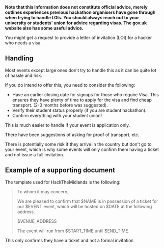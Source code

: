 __Note that this information does not constitute official advice, merely outlines experiences previous hackathon organisers have gone through when trying to handle LOIs. You should always reach out to your university or students' union for advice regarding visas. The gov.uk website also has some useful advice.__

You might get a request to provide a letter of invitation (LOI) for a hacker who needs a visa.

## Handling

Most events except large ones don't try to handle this as it can be quite lot of hassle and risk.

If you do intend to offer this, you need to consider the following:

* Have an earlier closing date for signups for those who require Visa. This ensures they have plenty of time to apply for the visa and find cheap transport. (2-3 months before was suggested).
* Verify their student status properly (if you are student hackathon).
* Confirm everything with your student union!

This is much easier to handle if your event is application only.

There have been suggestions of asking for proof of transport, etc.

There is potentially some risk if they arrive in the country but don't go to your event, which is why some events will only confirm them having a ticket and not issue a full invitation.

## Example of a supporting document

The template used for HackTheMidlands is the following:


> To whom it may concern, 
> 
> We are pleased to confirm that $NAME is in possession of a ticket for our $EVENT event, which will be hosted on $DATE at the following address,
> 
> $VENUE_ADDRESS
>
> The event will run from $START_TIME until $END_TIME.

This only confirms they have a ticket and not a formal invitation. 
